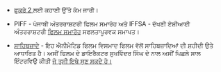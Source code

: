 - [ਫੁਕਰੇ 2 ](http://www.bollywoodlife.com/news/mrigdeep-singh-lamba-we-are-working-on-the-script-for-fukrey-2/) ਲਈ ਕਹਾਣੀ ਉੱਤੇ ਕੰਮ ਜਾਰੀ।

- PIFF - ਪੰਜਾਬੀ ਅੰਤਰਰਾਸ਼ਟਰੀ ਫਿਲਮ ਸਮਾਰੋਹ ਅਤੇ IFFSA - ਦੱਖਣੀ ਏਸ਼ੀਆਈ ਅੰਤਰਰਾਸ਼ਟਰੀ [ਫਿਲਮ ਸਮਾਰੋਹ](http://www.mississauga.com/whatson-story/4532015-piff-iffsa-conclude-successful-festival/) ਸਫਲਤਾਪੂਰਵਕ ਸਮਾਪਤ।

- [ਸਾਹਿਬਜ਼ਾਦੇ](http://www.youtube.com/watch?v=JNn0-MwNwow) - ਇਹ ਐਨੀਮੇਟਿਡ ਫਿਲਮ ਵਿਸਮਾਦ ਫਿਲਮ ਵੱਲੋਂ ਸਾਹਿਬਜ਼ਾਦਿਆਂ ਦੀ ਸ਼ਹੀਦੀ ਉਤੇ ਆਧਾਰਿਤ ਹੈ। ਅਸੀਂ ਫਿਲਮ ਦੇ ਡਾਇਰੈਕਟਰ ਸੁਖਵਿੰਦਰ ਸਿੰਘ ਦੇ ਨਾਲ ਅਸੀਂਂ ਪਿਛਲੇ ਸਾਲ ਇੰਟਰਵਿਉ ਕੀਤੀ [ਜੋ ਤੁਸੀ ਇਥੇ ਸੁਣ ਸਕਦੇ ਹੋ।](http://vehdaa.com/interviews/sukhwinder-singh.html)

